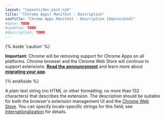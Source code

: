 ```yaml
---
layout: "layouts/doc-post.njk"
title: "[Chrome Apps] Manifest - Description"
seoTitle: "Chrome Apps Manifest - Description [Deprecated]"
#date: TODO
#updated: TODO
#description: TODO
---
```


{% Aside 'caution' %}

**Important:** Chrome will be removing support for Chrome Apps on all platforms. Chrome browser and
the Chrome Web Store will continue to support extensions. [**Read the announcement**][1] and learn
more about [**migrating your app**][2].

{% endAside %}

A plain text string (no HTML or other formatting; no more than 132 characters) that describes the
extension. The description should be suitable for both the browser's extension management UI and the
[Chrome Web Store][3]. You can specify locale-specific strings for this field; see
[Internationalization][4] for details.

[1]: https://blog.chromium.org/2020/08/changes-to-chrome-app-support-timeline.html
[2]: /apps/migration
[3]: https://chrome.google.com/webstore
[4]: /extensions/i18n

